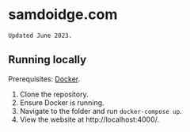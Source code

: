 # samdoidge.com

`Updated June 2023.`

## Running locally

Prerequisites: [Docker](https://www.docker.com/).

1. Clone the repository.
2. Ensure Docker is running.
3. Navigate to the folder and run `docker-compose up`.
4. View the website at http://localhost:4000/.
